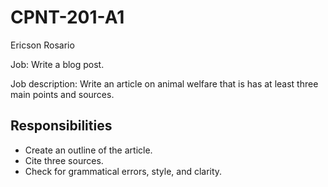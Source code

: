 # CPNT-201-A1
Ericson Rosario 

Job: Write a blog post.

Job description: Write an article on animal welfare that is has at least three main points and sources. 

## Responsibilities 
- Create an outline of the article.
- Cite three sources.
- Check for grammatical errors, style, and clarity. 
